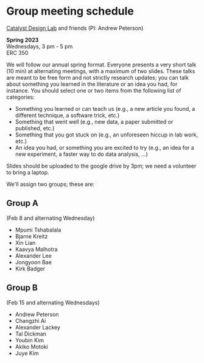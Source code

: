 # Group meeting schedule #
[Catalyst Design Lab](http://brown.edu/go/catalyst) and friends (PI: Andrew Peterson)

**Spring 2023**  
Wednesdays, 3 pm - 5 pm  
ERC 350

We will follow our annual spring format. Everyone presents a very short talk (10 min) at alternating meetings, with a maximum of two slides. These talks are meant to be free form and not strictly research updates; you can talk about something you learned in the literature or an idea you had, for instance. You should select one or two items from the following list of categories:

* Something you learned or can teach us (e.g., a new article you found, a different technique, a software trick, etc.)
* Something that went well (e.g., new data, a paper submitted or published, etc.)
* Something that you got stuck on (e.g., an unforeseen hiccup in lab work, etc.)
* An idea you had, or something you are excited to try (e.g., an idea for a new experiment, a faster way to do data analysis, ...)

Slides should be uploaded to the google drive by 3pm; we need a volunteer to bring a laptop.

We'll assign two groups; these are:

## Group A ##
(Feb 8 and alternating Wednesday)

* Mpumi Tshabalala
* Bjarne Kreitz
* Xin Lian
* Kaavya Malhotra
* Alexander Lee
* Jongyoon Bae
* Kirk Badger


## Group B ##
(Feb 15 and alternating Wednesdays)
* Andrew Peterson
* Changzhi Ai
* Alexander Lackey
* Tal Dickman
* Youbin Kim
* Akiko Motoki
* Juye Kim